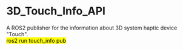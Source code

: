 # 3D_Touch_Info_API
A ROS2 publisher for the information about 3D system haptic device "Touch".<br>
<mark>ros2 run touch_info pub</mark><br>
